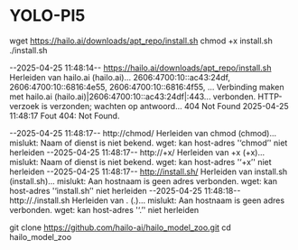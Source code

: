 # YOLO-PI5

wget https://hailo.ai/downloads/apt_repo/install.sh
chmod +x install.sh
./install.sh


--2025-04-25 11:48:14--  https://hailo.ai/downloads/apt_repo/install.sh
Herleiden van hailo.ai (hailo.ai)... 2606:4700:10::ac43:24df, 2606:4700:10::6816:4e55, 2606:4700:10::6816:4f55, ...
Verbinding maken met hailo.ai (hailo.ai)|2606:4700:10::ac43:24df|:443... verbonden.
HTTP-verzoek is verzonden; wachten op antwoord... 404 Not Found
2025-04-25 11:48:17 Fout 404: Not Found.

--2025-04-25 11:48:17--  http://chmod/
Herleiden van chmod (chmod)... mislukt: Naam of dienst is niet bekend.
wget: kan host-adres '‘chmod’' niet herleiden
--2025-04-25 11:48:17--  http://+x/
Herleiden van +x (+x)... mislukt: Naam of dienst is niet bekend.
wget: kan host-adres '‘+x’' niet herleiden
--2025-04-25 11:48:17--  http://install.sh/
Herleiden van install.sh (install.sh)... mislukt: Aan hostnaam is geen adres verbonden.
wget: kan host-adres '‘install.sh’' niet herleiden
--2025-04-25 11:48:18--  http://./install.sh
Herleiden van . (.)... mislukt: Aan hostnaam is geen adres verbonden.
wget: kan host-adres '‘.’' niet herleiden



git clone https://github.com/hailo-ai/hailo_model_zoo.git
cd hailo_model_zoo
